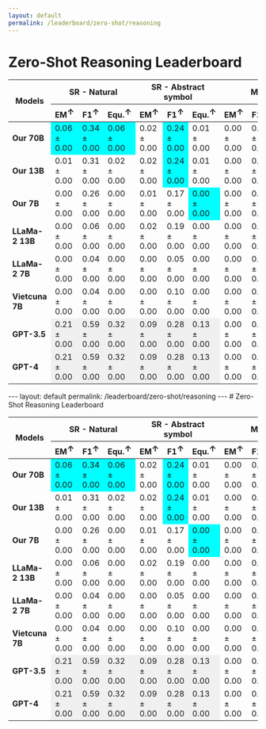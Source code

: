 ```yaml
---
layout: default
permalink: /leaderboard/zero-shot/reasoning
---
```

# Zero-Shot Reasoning Leaderboard

<table class="table table-bordered table-sm w-100 dtHorizontalTable" cellspacing="0">
  <thead>
    <tr>
      <th rowspan="2" class="text-center align-middle"><b>Models</b></th>
      <th colspan="3" class="text-center"><b>SR - Natural</b></th>
      <th colspan="3" class="text-center"><b>SR - Abstract symbol</b></th>
      <th colspan="3" class="text-center"><b>MATH</b></th>
    </tr>
    <tr>
      <th class="text-center"><b>EM<span style="vertical-align: super;">↑</span></b></th>
      <th class="text-center"><b>F1<span style="vertical-align: super;">↑</span></b></th>
      <th class="text-center"><b>Equ.<span style="vertical-align: super;">↑</span></b></th>
      <th class="text-center"><b>EM<span style="vertical-align: super;">↑</span></b></th>
      <th class="text-center"><b>F1<span style="vertical-align: super;">↑</span></b></th>
      <th class="text-center"><b>Equ.<span style="vertical-align: super;">↑</span></b></th>
      <th class="text-center"><b>EM<span style="vertical-align: super;">↑</span></b></th>
      <th class="text-center"><b>F1<span style="vertical-align: super;">↑</span></b></th>
      <th class="text-center"><b>Equ.<span style="vertical-align: super;">↑</span></b></th>
    </tr>
  </thead>
  <tbody>
    <tr>
      <td class="text-center"><b>Our 70B</b></td>
      <td class="text-center" style="background-color: cyan;">0.06 ± 0.00</td>
      <td class="text-center" style="background-color: cyan;">0.34 ± 0.00</td>
      <td class="text-center" style="background-color: cyan;">0.06 ± 0.00</td>
      <td class="text-center">0.02 ± 0.00</td>
      <td class="text-center" style="background-color: cyan;">0.24 ± 0.00</td>
      <td class="text-center">0.01 ± 0.00</td>
      <td class="text-center">0.00 ± 0.00</td>
      <td class="text-center">0.01 ± 0.00</td>
      <td class="text-center" style="background-color: cyan;">0.24 ± 0.02</td>
    </tr>
    <tr>
      <td class="text-center"><b>Our 13B</b></td>
      <td class="text-center">0.01 ± 0.00</td>
      <td class="text-center">0.31 ± 0.00</td>
      <td class="text-center">0.02 ± 0.00</td>
      <td class="text-center">0.02 ± 0.00</td>
      <td class="text-center" style="background-color: cyan;">0.24 ± 0.00</td>
      <td class="text-center">0.01 ± 0.00</td>
      <td class="text-center">0.00 ± 0.00</td>
      <td class="text-center">0.00 ± 0.00</td>
      <td class="text-center">0.14 ± 0.02</td>
    </tr>
    <tr>
      <td class="text-center"><b>Our 7B</b></td>
      <td class="text-center">0.00 ± 0.00</td>
      <td class="text-center">0.26 ± 0.00</td>
      <td class="text-center">0.00 ± 0.00</td>
      <td class="text-center">0.01 ± 0.00</td>
      <td class="text-center">0.17 ± 0.00</td>
      <td class="text-center" style="background-color: cyan;">0.00 ± 0.00</td>
      <td class="text-center">0.00 ± 0.00</td>
      <td class="text-center">0.00 ± 0.00</td>
      <td class="text-center">0.05 ± 0.01</td>
    </tr>
    <tr>
      <td class="text-center"><b>LLaMa-2 13B</b></td>
      <td class="text-center">0.00 ± 0.00</td>
      <td class="text-center">0.06 ± 0.00</td>
      <td class="text-center">0.00 ± 0.00</td>
      <td class="text-center">0.02 ± 0.00</td>
      <td class="text-center">0.19 ± 0.00</td>
      <td class="text-center">0.00 ± 0.00</td>
      <td class="text-center">0.00 ± 0.00</td>
      <td class="text-center">0.00 ± 0.00</td>
      <td class="text-center">0.16 ± 0.02</td>
    </tr>
    <tr>
      <td class="text-center"><b>LLaMa-2 7B</b></td>
      <td class="text-center">0.00 ± 0.00</td>
      <td class="text-center">0.04 ± 0.00</td>
      <td class="text-center">0.00 ± 0.00</td>
      <td class="text-center">0.00 ± 0.00</td>
      <td class="text-center">0.05 ± 0.00</td>
      <td class="text-center">0.00 ± 0.00</td>
      <td class="text-center">0.00 ± 0.00</td>
      <td class="text-center">0.00 ± 0.00</td>
      <td class="text-center">0.06 ± 0.01</td>
    </tr>
    <tr>
      <td class="text-center"><b>Vietcuna 7B</b></td>
      <td class="text-center">0.00 ± 0.00</td>
      <td class="text-center">0.04 ± 0.00</td>
      <td class="text-center">0.00 ± 0.00</td>
      <td class="text-center">0.00 ± 0.00</td>
      <td class="text-center">0.10 ± 0.00</td>
      <td class="text-center">0.00 ± 0.00</td>
      <td class="text-center">0.00 ± 0.00</td>
      <td class="text-center">0.00 ± 0.00</td>
      <td class="text-center">0.01 ± 0.00</td>
    </tr>
    <tr>
      <td class="text-center"><b>GPT-3.5</b></td>
      <td class="text-center" style="background-color: #f0f0f0;">0.21 ± 0.00</td>
      <td class="text-center" style="background-color: #f0f0f0;">0.59 ± 0.00</td>
      <td class="text-center" style="background-color: #f0f0f0;">0.32 ± 0.00</td>
      <td class="text-center" style="background-color: #f0f0f0;">0.09 ± 0.00</td>
      <td class="text-center" style="background-color: #f0f0f0;">0.28 ± 0.00</td>
      <td class="text-center" style="background-color: #f0f0f0;">0.13 ± 0.00</td>
      <td class="text-center">0.00 ± 0.00</td>
      <td class="text-center">0.01 ± 0.00</td>
      <td class="text-center">0.72 ± 0.02</td>
    </tr>
    <tr>
      <td class="text-center"><b>GPT-4</b></td>
      <td class="text-center" style="background-color: #f0f0f0;">0.21 ± 0.00</td>
      <td class="text-center" style="background-color: #f0f0f0;">0.59 ± 0.00</td>
      <td class="text-center" style="background-color: #f0f0f0;">0.32 ± 0.00</td>
      <td class="text-center" style="background-color: #f0f0f0;">0.09 ± 0.00</td>
      <td class="text-center" style="background-color: #f0f0f0;">0.28 ± 0.00</td>
      <td class="text-center" style="background-color: #f0f0f0;">0.13 ± 0.00</td>
      <td class="text-center">0.00 ± 0.00</td>
      <td class="text-center">0.01 ± 0.00</td>
      <td class="text-center" style="background-color: #f0f0f0;">0.76 ± 0.02</td>
    </tr>
  </tbody>
</table>
---
layout: default
permalink: /leaderboard/zero-shot/reasoning
---
# Zero-Shot Reasoning Leaderboard

<table class="table table-bordered table-sm w-100 dtHorizontalTable" cellspacing="0">
  <thead>
    <tr>
      <th rowspan="2" class="text-center align-middle"><b>Models</b></th>
      <th colspan="3" class="text-center"><b>SR - Natural</b></th>
      <th colspan="3" class="text-center"><b>SR - Abstract symbol</b></th>
      <th colspan="3" class="text-center"><b>MATH</b></th>
    </tr>
    <tr>
      <th class="text-center"><b>EM<span style="vertical-align: super;">↑</span></b></th>
      <th class="text-center"><b>F1<span style="vertical-align: super;">↑</span></b></th>
      <th class="text-center"><b>Equ.<span style="vertical-align: super;">↑</span></b></th>
      <th class="text-center"><b>EM<span style="vertical-align: super;">↑</span></b></th>
      <th class="text-center"><b>F1<span style="vertical-align: super;">↑</span></b></th>
      <th class="text-center"><b>Equ.<span style="vertical-align: super;">↑</span></b></th>
      <th class="text-center"><b>EM<span style="vertical-align: super;">↑</span></b></th>
      <th class="text-center"><b>F1<span style="vertical-align: super;">↑</span></b></th>
      <th class="text-center"><b>Equ.<span style="vertical-align: super;">↑</span></b></th>
    </tr>
  </thead>
  <tbody>
    <tr>
      <td class="text-center"><b>Our 70B</b></td>
      <td class="text-center" style="background-color: cyan;">0.06 ± 0.00</td>
      <td class="text-center" style="background-color: cyan;">0.34 ± 0.00</td>
      <td class="text-center" style="background-color: cyan;">0.06 ± 0.00</td>
      <td class="text-center">0.02 ± 0.00</td>
      <td class="text-center" style="background-color: cyan;">0.24 ± 0.00</td>
      <td class="text-center">0.01 ± 0.00</td>
      <td class="text-center">0.00 ± 0.00</td>
      <td class="text-center">0.01 ± 0.00</td>
      <td class="text-center" style="background-color: cyan;">0.24 ± 0.02</td>
    </tr>
    <tr>
      <td class="text-center"><b>Our 13B</b></td>
      <td class="text-center">0.01 ± 0.00</td>
      <td class="text-center">0.31 ± 0.00</td>
      <td class="text-center">0.02 ± 0.00</td>
      <td class="text-center">0.02 ± 0.00</td>
      <td class="text-center" style="background-color: cyan;">0.24 ± 0.00</td>
      <td class="text-center">0.01 ± 0.00</td>
      <td class="text-center">0.00 ± 0.00</td>
      <td class="text-center">0.00 ± 0.00</td>
      <td class="text-center">0.14 ± 0.02</td>
    </tr>
    <tr>
      <td class="text-center"><b>Our 7B</b></td>
      <td class="text-center">0.00 ± 0.00</td>
      <td class="text-center">0.26 ± 0.00</td>
      <td class="text-center">0.00 ± 0.00</td>
      <td class="text-center">0.01 ± 0.00</td>
      <td class="text-center">0.17 ± 0.00</td>
      <td class="text-center" style="background-color: cyan;">0.00 ± 0.00</td>
      <td class="text-center">0.00 ± 0.00</td>
      <td class="text-center">0.00 ± 0.00</td>
      <td class="text-center">0.05 ± 0.01</td>
    </tr>
    <tr>
      <td class="text-center"><b>LLaMa-2 13B</b></td>
      <td class="text-center">0.00 ± 0.00</td>
      <td class="text-center">0.06 ± 0.00</td>
      <td class="text-center">0.00 ± 0.00</td>
      <td class="text-center">0.02 ± 0.00</td>
      <td class="text-center">0.19 ± 0.00</td>
      <td class="text-center">0.00 ± 0.00</td>
      <td class="text-center">0.00 ± 0.00</td>
      <td class="text-center">0.00 ± 0.00</td>
      <td class="text-center">0.16 ± 0.02</td>
    </tr>
    <tr>
      <td class="text-center"><b>LLaMa-2 7B</b></td>
      <td class="text-center">0.00 ± 0.00</td>
      <td class="text-center">0.04 ± 0.00</td>
      <td class="text-center">0.00 ± 0.00</td>
      <td class="text-center">0.00 ± 0.00</td>
      <td class="text-center">0.05 ± 0.00</td>
      <td class="text-center">0.00 ± 0.00</td>
      <td class="text-center">0.00 ± 0.00</td>
      <td class="text-center">0.00 ± 0.00</td>
      <td class="text-center">0.06 ± 0.01</td>
    </tr>
    <tr>
      <td class="text-center"><b>Vietcuna 7B</b></td>
      <td class="text-center">0.00 ± 0.00</td>
      <td class="text-center">0.04 ± 0.00</td>
      <td class="text-center">0.00 ± 0.00</td>
      <td class="text-center">0.00 ± 0.00</td>
      <td class="text-center">0.10 ± 0.00</td>
      <td class="text-center">0.00 ± 0.00</td>
      <td class="text-center">0.00 ± 0.00</td>
      <td class="text-center">0.00 ± 0.00</td>
      <td class="text-center">0.01 ± 0.00</td>
    </tr>
    <tr>
      <td class="text-center"><b>GPT-3.5</b></td>
      <td class="text-center" style="background-color: #f0f0f0;">0.21 ± 0.00</td>
      <td class="text-center" style="background-color: #f0f0f0;">0.59 ± 0.00</td>
      <td class="text-center" style="background-color: #f0f0f0;">0.32 ± 0.00</td>
      <td class="text-center" style="background-color: #f0f0f0;">0.09 ± 0.00</td>
      <td class="text-center" style="background-color: #f0f0f0;">0.28 ± 0.00</td>
      <td class="text-center" style="background-color: #f0f0f0;">0.13 ± 0.00</td>
      <td class="text-center">0.00 ± 0.00</td>
      <td class="text-center">0.01 ± 0.00</td>
      <td class="text-center">0.72 ± 0.02</td>
    </tr>
    <tr>
      <td class="text-center"><b>GPT-4</b></td>
      <td class="text-center" style="background-color: #f0f0f0;">0.21 ± 0.00</td>
      <td class="text-center" style="background-color: #f0f0f0;">0.59 ± 0.00</td>
      <td class="text-center" style="background-color: #f0f0f0;">0.32 ± 0.00</td>
      <td class="text-center" style="background-color: #f0f0f0;">0.09 ± 0.00</td>
      <td class="text-center" style="background-color: #f0f0f0;">0.28 ± 0.00</td>
      <td class="text-center" style="background-color: #f0f0f0;">0.13 ± 0.00</td>
      <td class="text-center">0.00 ± 0.00</td>
      <td class="text-center">0.01 ± 0.00</td>
      <td class="text-center" style="background-color: #f0f0f0;">0.76 ± 0.02</td>
    </tr>
  </tbody>
</table>

